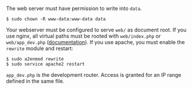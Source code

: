 The web server must have permission to write into `data`.

```    
$ sudo chown -R www-data:www-data data
```

Your webserver must be configured to serve `web/` as document root. If you use nginx, all virtual paths must be rooted with `web/index.php` or `web/app_dev.php` ([documentation](https://www.nginx.com/resources/wiki/start/topics/recipes/symfony/)). If you use apache, you must enable the `rewrite` module and restart:

```
$ sudo a2enmod rewrite
$ sudo service apache2 restart
```

`app_dev.php` is the development router. Access is granted for an IP range defined in the same file.